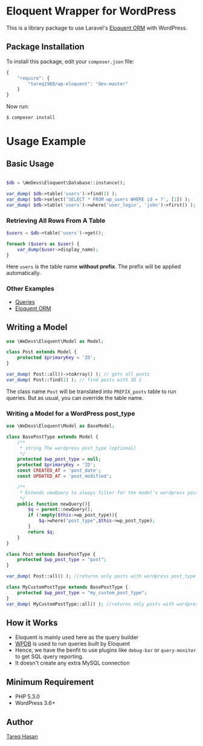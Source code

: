 # Eloquent Wrapper for WordPress

This is a library package to use Laravel's [Eloquent ORM](http://laravel.com/docs/5.0/eloquent) with WordPress.


## Package Installation

To install this package, edit your `composer.json` file:

```js
{
    "require": {
        "tareq1988/wp-eloquent": "dev-master"
    }
}
```

Now run:

`$ composer install`

# Usage Example

## Basic Usage

```php

$db = \WeDevs\Eloquent\Database::instance();

var_dump( $db->table('users')->find(1) );
var_dump( $db->select('SELECT * FROM wp_users WHERE id = ?', [1]) );
var_dump( $db->table('users')->where('user_login', 'john')->first() );
```

### Retrieving All Rows From A Table

```php
$users = $db->table('users')->get();

foreach ($users as $user) {
    var_dump($user->display_name);
}
```

Here `users` is the table name **without prefix**. The prefix will be applied automatically.


### Other Examples

 - [Queries](http://laravel.com/docs/5.0/queries)
 - [Eloquent ORM](http://laravel.com/docs/5.0/eloquent)

## Writing a Model

```php
use \WeDevs\Eloquent\Model as Model;

class Post extends Model {
    protected $primaryKey = 'ID';
}

var_dump( Post::all()->toArray() ); // gets all posts
var_dump( Post::find(1) ); // find posts with ID 1
```
The class name `Post` will be translated into `PREFIX_posts` table to run queries. But as usual, you can override the table name.

### Writing a Model for a WordPress post_type

```php
use \WeDevs\Eloquent\Model as BaseModel;

class BasePostType extends Model {
	/**
	 * string The wordpress post_type (optional)
	 */
	protected $wp_post_type = null;
    protected $primaryKey = 'ID';
    const CREATED_AT = 'post_date';
    const UPDATED_AT = 'post_modified';

    /**
     * Extends newQuery to always filter for the model's wordpress post_type
     */
    public function newQuery(){
    	$q = parent::newQuery();
    	if (!empty($this->wp_post_type)){
        	$q->where("post_type",$this->wp_post_type);
    	}
    	return $q;
    }
}
```

```php
class Post extends BasePostType {
    protected $wp_post_type = "post";
}

var_dump( Post::all() ); //returns only posts with wordpress post_type "post"
```

```php
class MyCustomPostType extends BasePostType {
    protected $wp_post_type = "my_custom_post_type";
}
var_dump( MyCustomPostType::all() ); //returns only posts with wordpress post_type "my_custom_post_type"
```

## How it Works

 - Eloquent is mainly used here as the query builder
 - [WPDB](http://codex.wordpress.org/Class_Reference/wpdb) is used to run queries built by Eloquent
 - Hence, we have the benfit to use plugins like `debug-bar` or `query-monitor` to get SQL query reporting.
 - It doesn't create any extra MySQL connection


## Minimum Requirement
 - PHP 5.3.0
 - WordPress 3.6+

## Author
[Tareq Hasan](http://tareq.wedevs.com)
